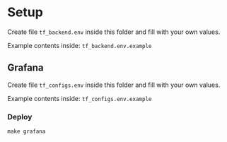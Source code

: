 # Setup
Create file `tf_backend.env` inside this folder and fill with your own values. 

Example contents inside: `tf_backend.env.example` 


## Grafana
Create file `tf_configs.env` inside this folder and fill with your own values.

Example contents inside: `tf_configs.env.example`

### Deploy
`make grafana`
